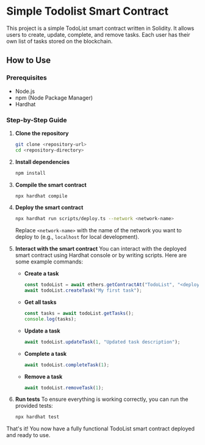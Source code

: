 # Simple Todolist Smart Contract

This project is a simple TodoList smart contract written in Solidity. It allows users to create, update, complete, and remove tasks. Each user has their own list of tasks stored on the blockchain.

## How to Use

### Prerequisites
- Node.js
- npm (Node Package Manager)
- Hardhat

### Step-by-Step Guide

1. **Clone the repository**
   ```sh
   git clone <repository-url>
   cd <repository-directory>
   ```

2. **Install dependencies**
   ```sh
   npm install
   ```

3. **Compile the smart contract**
   ```sh
   npx hardhat compile
   ```

4. **Deploy the smart contract**
   ```sh
   npx hardhat run scripts/deploy.ts --network <network-name>
   ```
   Replace `<network-name>` with the name of the network you want to deploy to (e.g., `localhost` for local development).

5. **Interact with the smart contract**
   You can interact with the deployed smart contract using Hardhat console or by writing scripts. Here are some example commands:

   - **Create a task**
     ```js
     const todoList = await ethers.getContractAt("TodoList", "<deployed-contract-address>");
     await todoList.createTask("My first task");
     ```

   - **Get all tasks**
     ```js
     const tasks = await todoList.getTasks();
     console.log(tasks);
     ```

   - **Update a task**
     ```js
     await todoList.updateTask(1, "Updated task description");
     ```

   - **Complete a task**
     ```js
     await todoList.completeTask(1);
     ```

   - **Remove a task**
     ```js
     await todoList.removeTask(1);
     ```

6. **Run tests**
   To ensure everything is working correctly, you can run the provided tests:
   ```sh
   npx hardhat test
   ```

That's it! You now have a fully functional TodoList smart contract deployed and ready to use.
